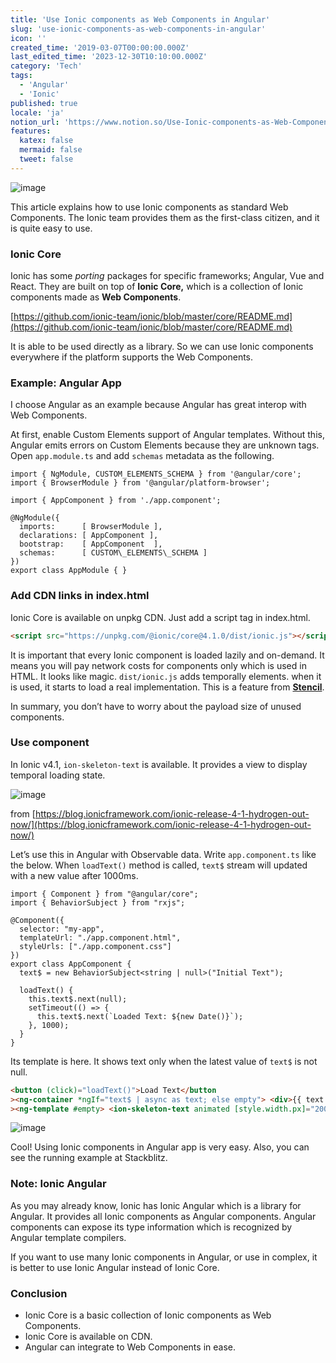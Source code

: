 ```yaml
---
title: 'Use Ionic components as Web Components in Angular'
slug: 'use-ionic-components-as-web-components-in-angular'
icon: ''
created_time: '2019-03-07T00:00:00.000Z'
last_edited_time: '2023-12-30T10:10:00.000Z'
category: 'Tech'
tags:
  - 'Angular'
  - 'Ionic'
published: true
locale: 'ja'
notion_url: 'https://www.notion.so/Use-Ionic-components-as-Web-Components-in-Angular-5abcd25b94664e91a124bb3a3026bc78'
features:
  katex: false
  mermaid: false
  tweet: false
---
```


![image](/images/use-ionic-components-as-web-components-in-angular/1__Y2FNLwDY1sJ39QlfpLqAaQ.png)

This article explains how to use Ionic components as standard Web Components. The Ionic team provides them as the first-class citizen, and it is quite easy to use.

### Ionic Core

Ionic has some _porting_ packages for specific frameworks; Angular, Vue and React. They are built on top of **Ionic Core,** which is a collection of Ionic components made as **Web Components**.

[https://github.com/ionic-team/ionic/blob/master/core/README.md](https://github.com/ionic-team/ionic/blob/master/core/README.md)

It is able to be used directly as a library. So we can use Ionic components everywhere if the platform supports the Web Components.

### Example: Angular App

I choose Angular as an example because Angular has great interop with Web Components.

At first, enable Custom Elements support of Angular templates. Without this, Angular emits errors on Custom Elements because they are unknown tags. Open `app.module.ts` and add `schemas` metadata as the following.

```
import { NgModule, CUSTOM_ELEMENTS_SCHEMA } from '@angular/core';
import { BrowserModule } from '@angular/platform-browser';

import { AppComponent } from './app.component';

@NgModule({
  imports:      [ BrowserModule ],
  declarations: [ AppComponent ],
  bootstrap:    [ AppComponent  ],
  schemas:      [ CUSTOM\_ELEMENTS\_SCHEMA ]
})
export class AppModule { }
```

### Add CDN links in index.html

Ionic Core is available on unpkg CDN. Just add a script tag in index.html.

```html
<script src="https://unpkg.com/@ionic/core@4.1.0/dist/ionic.js"></script>
```

It is important that every Ionic component is loaded lazily and on-demand. It means you will pay network costs for components only which is used in HTML. It looks like magic. `dist/ionic.js` adds temporally elements. when it is used, it starts to load a real implementation. This is a feature from **[Stencil](https://stenciljs.com/)**.

In summary, you don’t have to worry about the payload size of unused components.

### Use component

In Ionic v4.1, `ion-skeleton-text` is available. It provides a view to display temporal loading state.

![image](/images/use-ionic-components-as-web-components-in-angular/0__v60Dp5pS0YJXAGDt.gif)

from [https://blog.ionicframework.com/ionic-release-4-1-hydrogen-out-now/](https://blog.ionicframework.com/ionic-release-4-1-hydrogen-out-now/)

Let’s use this in Angular with Observable data. Write `app.component.ts` like the below. When `loadText()` method is called, `text$` stream will updated with a new value after 1000ms.

```
import { Component } from "@angular/core";
import { BehaviorSubject } from "rxjs";

@Component({
  selector: "my-app",
  templateUrl: "./app.component.html",
  styleUrls: ["./app.component.css"]
})
export class AppComponent {
  text$ = new BehaviorSubject<string | null>("Initial Text");

  loadText() {
    this.text$.next(null);
    setTimeout(() => {
      this.text$.next(`Loaded Text: ${new Date()}`);
    }, 1000);
  }
}
```

Its template is here. It shows text only when the latest value of `text$` is not null.

```html
<button (click)="loadText()">Load Text</button
><ng-container *ngIf="text$ | async as text; else empty"> <div>{{ text }}</div></ng-container
><ng-template #empty> <ion-skeleton-text animated [style.width.px]="200"> </ion-skeleton-text></ng-template>
```

![image](/images/use-ionic-components-as-web-components-in-angular/1__XgAC86CfaTipJ9__37Jg5mg.gif)

Cool! Using Ionic components in Angular app is very easy. Also, you can see the running example at Stackblitz.

### Note: Ionic Angular

As you may already know, Ionic has Ionic Angular which is a library for Angular. It provides all Ionic components as Angular components. Angular components can expose its type information which is recognized by Angular template compilers.

If you want to use many Ionic components in Angular, or use in complex, it is better to use Ionic Angular instead of Ionic Core.

### Conclusion

- Ionic Core is a basic collection of Ionic components as Web Components.
- Ionic Core is available on CDN.
- Angular can integrate to Web Components in ease.
